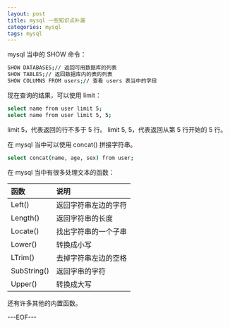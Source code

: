 ```yaml
---
layout: post
title: mysql 一些知识点补漏
categories: mysql
tags: mysql
---
```


mysql 当中的 SHOW 命令：

```bash
SHOW DATABASES;// 返回可用数据库的列表
SHOW TABLES;// 返回数据库内的表的列表
SHOW COLUMNS FROM users;// 查看 users 表当中的字段
```

现在查询的结果，可以使用 limit：

```bash
select name from user limit 5;
select name from user limit 5, 5;
```

limit 5，代表返回的行不多于 5 行。
limit 5, 5，代表返回从第 5 行开始的 5 行。

在 mysql 当中可以使用 concat() 拼接字符串。

```bash
select concat(name, age, sex) from user;
```

在 mysql 当中有很多处理文本的函数：

函数|说明
:--|:--
Left()|返回字符串左边的字符
Length()|返回字符串的长度
Locate()|找出字符串的一个子串
Lower()|转换成小写
LTrim()|去掉字符串左边的空格
SubString()|返回字串的字符
Upper()|转换成大写

还有许多其他的内置函数。

---EOF---

